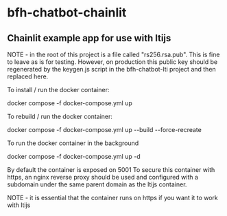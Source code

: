 # bfh-chatbot-chainlit

## Chainlit example app for use with ltijs

NOTE - in the root of this project is a file called "rs256.rsa.pub". This is fine to leave as is for testing. However, on production this public key should be regenerated by the keygen.js script in the bfh-chatbot-lti project and then replaced here.

To install / run the docker container:

docker compose -f docker-compose.yml up

To rebuild / run the docker container:

docker compose -f docker-compose.yml up --build --force-recreate

To run the docker container in the background

docker compose -f docker-compose.yml up -d

By default the container is exposed on 5001
To secure this container with https, an nginx reverse proxy should be used and configured with a subdomain under the same parent domain as the ltijs container.

NOTE - it is essential that the container runs on https if you want it to work with ltijs
